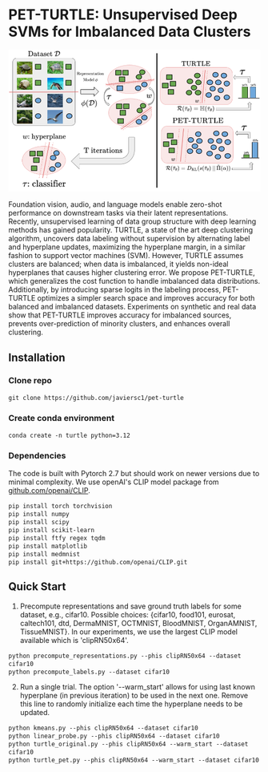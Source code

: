 # PET-TURTLE: Unsupervised Deep SVMs for Imbalanced Data Clusters

![illustration](https://github.com/javiersc1/pet-turtle/blob/299b4e7beda5a036f375801af95274e5beb0a0d6/illustration.png)

Foundation vision, audio, and language models enable zero-shot performance on downstream tasks via their latent representations. Recently, unsupervised learning of data group structure with deep learning methods has gained popularity. TURTLE, a state of the art deep clustering algorithm, uncovers data labeling without supervision by alternating label and hyperplane updates, maximizing the hyperplane margin, in a similar fashion to support vector machines (SVM). However, TURTLE assumes clusters are balanced; when data is imbalanced, it yields non-ideal hyperplanes that causes higher clustering error. We propose PET-TURTLE, which generalizes the cost function to handle imbalanced data distributions. Additionally, by introducing sparse logits in the labeling process, PET-TURTLE optimizes a simpler search space and improves accuracy for both balanced and imbalanced datasets. Experiments on synthetic and real data show that PET-TURTLE improves accuracy for imbalanced sources, prevents over-prediction of minority clusters, and enhances overall clustering.

## Installation

### Clone repo
```
git clone https://github.com/javiersc1/pet-turtle
```

### Create conda environment
```
conda create -n turtle python=3.12
```

### Dependencies
The code is built with Pytorch 2.7 but should work on newer versions due to minimal complexity. We use openAI's CLIP model package from [github.com/openai/CLIP](https://github.com/openai/CLIP).

```
pip install torch torchvision
pip install numpy
pip install scipy
pip install scikit-learn
pip install ftfy regex tqdm
pip install matplotlib
pip install medmnist
pip install git+https://github.com/openai/CLIP.git
```


## Quick Start

1. Precompute representations and save ground truth labels for some dataset, e.g., cifar10. Possible choices: {cifar10, food101, eurosat, caltech101, dtd, DermaMNIST, OCTMNIST, BloodMNIST, OrganAMNIST, TissueMNIST}. In our experiments, we use the largest CLIP model available which is 'clipRN50x64'. 
```
python precompute_representations.py --phis clipRN50x64 --dataset cifar10
python precompute_labels.py --dataset cifar10
```

2. Run a single trial. The option '--warm_start' allows for using last known hyperplane (in previous iteration) to be used in the next one. Remove this line to randomly initialize each time the hyperplane needs to be updated.
```
python kmeans.py --phis clipRN50x64 --dataset cifar10
python linear_probe.py --phis clipRN50x64 --dataset cifar10
python turtle_original.py --phis clipRN50x64 --warm_start --dataset cifar10
python turtle_pet.py --phis clipRN50x64 --warm_start --dataset cifar10
```
